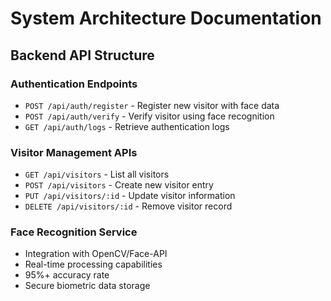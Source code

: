 # System Architecture Documentation

## Backend API Structure

### Authentication Endpoints
- `POST /api/auth/register` - Register new visitor with face data
- `POST /api/auth/verify` - Verify visitor using face recognition
- `GET /api/auth/logs` - Retrieve authentication logs

### Visitor Management APIs
- `GET /api/visitors` - List all visitors
- `POST /api/visitors` - Create new visitor entry
- `PUT /api/visitors/:id` - Update visitor information
- `DELETE /api/visitors/:id` - Remove visitor record

### Face Recognition Service
- Integration with OpenCV/Face-API
- Real-time processing capabilities
- 95%+ accuracy rate
- Secure biometric data storage
